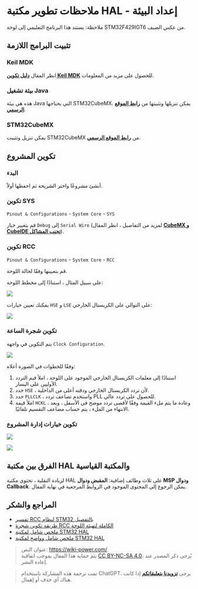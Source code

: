 # ملاحظات تطوير مكتبة HAL - إعداد البيئة

ملاحظة: يستند هذا البرنامج التعليمي إلى لوحة STM32F429IGT6 من عكس الضيف.

## تثبيت البرامج اللازمة

### Keil MDK

انظر المقال [**دليل تكوين Keil MDK**](https://wiki-power.com/ar/KeilMDK%E9%85%8D%E7%BD%AE%E6%8C%87%E5%8D%97) للحصول على مزيد من المعلومات.

### بيئة تشغيل Java

هذه هي بيئة Java التي يحتاجها STM32CubeMX. يمكن تنزيلها وتثبيتها من [**رابط الموقع الرسمي**](https://www.java.com/en/download/).

### STM32CubeMX

يمكن تنزيل وتثبيت STM32CubeMX من [**رابط الموقع الرسمي**](https://my.st.com/content/my_st_com/zh/products/development-tools/software-development-tools/stm32-software-development-tools/stm32-configurators-and-code-generators/stm32cubemx.license=1611899126599.product=STM32CubeMX.version=6.1.1.html).

## تكوين المشروع

### البدء

أنشئ مشروعًا واختر الشريحة ثم احفظها أولاً.

### تكوين SYS

`Pinout & Configurations` - `System Core` - `SYS`

قم بتغيير خيار `Debug` إلى `Serial Wire` (لمزيد من التفاصيل ، انظر المقال [**CubeMX و CubeIDE تجنب المشاكل**](https://wiki-power.com/ar/CubeMXوCubeIDEتجنبالمشاكل)).

### تكوين RCC

`Pinout & Configurations` - `System Core` - `RCC`

قم بتعيينها وفقًا لحالة اللوحة.

على سبيل المثال ، استنادًا إلى مخطط اللوحة:

![](https://wiki-media-1253965369.cos.ap-guangzhou.myqcloud.com/img/20210205205030.png)

يمكنك تعيين خيارات `HSE` و `LSE` على التوالي على الكريستال الخارجي:

![](https://wiki-media-1253965369.cos.ap-guangzhou.myqcloud.com/img/20210205205140.png)

### تكوين شجرة الساعة

يتم التكوين في واجهة `Clock Configuration`.

![](https://wiki-media-1253965369.cos.ap-guangzhou.myqcloud.com/img/20210205205550.png)

وفقًا للخطوات في الصورة أعلاه:

1. استنادًا إلى معلمات الكريستال الخارجي الموجود على اللوحة ، املأ قيم التردد الأوليين على اليسار.
2. حدد `HSE` ، لأن تردد الكريستال الخارجي ودقته أعلى من الداخلية.
3. حدد `PLLCLK` ، واستخدم تضاعف تردد PLL للحصول على تردد عالي.
4. املأ قيمة `HCKL` ، وعادة ما يتم ملء القيمة وفقًا لأقصى تردد موضح في الأسفل ، وبعد الانتهاء من الملء ، يتم حساب مضاعف التقسيم تلقائيًا.

### تكوين خيارات إدارة المشروع

![](https://wiki-media-1253965369.cos.ap-guangzhou.myqcloud.com/img/20210130095224.png)

![](https://wiki-media-1253965369.cos.ap-guangzhou.myqcloud.com/img/20210130095239.png)

## الفرق بين مكتبة HAL والمكتبة القياسية

لزيادة النقلية ، تحتوي مكتبة HAL على ثلاث وظائف إضافية: **المقبض ودوال MSP ودوال Callback**. يمكن الرجوع إلى المحتوى الموجود في الروابط المرجعية في نهاية المقال.

## المراجع والشكر

- [تفسير RCC لنظام STM32 بالتفصيل](https://blog.csdn.net/as480133937/article/details/98845509)
- [طريقة تكوين شجرة RCC الكاملة لتهيئة اللوحة](https://www.notion.so/2-RCC-770c0c454f954408a3956257aa0fb523)
- [ملخص شامل لمكتبة STM32 HAL](https://mp.weixin.qq.com/s/ffcjKtl7JdRibLRNGquGXA)
- [ملخص شامل وواضح لمكتبة STM32 HAL](https://mp.weixin.qq.com/s/qkj0fQS5NrCXmbppKEhaAg)

> عنوان النص: <https://wiki-power.com/>  
> يتم حماية هذا المقال بموجب اتفاقية [CC BY-NC-SA 4.0](https://creativecommons.org/licenses/by/4.0/deed.zh)، يُرجى ذكر المصدر عند إعادة النشر.

> تمت ترجمة هذه المشاركة باستخدام ChatGPT، يرجى [**تزويدنا بتعليقاتكم**](https://github.com/linyuxuanlin/Wiki_MkDocs/issues/new) إذا كانت هناك أي حذف أو إهمال.
